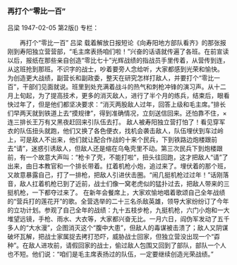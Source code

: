 ### 再打个“零比一百”
吕梁
1947-02-05
第2版()
专栏：

　　再打个“零比一百”
    吕梁
    载着解放日报短论《向寿阳地方部队看齐》的那张报刚到寿阳独立营营部，“毛主席表扬咱们啦！”兴奋的话语就传遍了各班。在前宣读以后，报纸在那些亲自创造“零比七十”光辉战绩的指战员手里传着，从营传到连，从这班抢到那班。不识字的战士，吵着要旁人念给听，大家都感到光荣和愉快。
    为创造更大战绩，副营长和副政委，整天在研究怎样打敌人，并要打个“零比一百”，干部们见面就说。班里到处充满着战斗的热气和刺枪冲锋的演习声。从十二月上旬起，为了提高技术，更多的消灭敌人，进行了半个月的练兵，结束后，眼看快过年了，但是他们都坚决要求：“消灭两股敌人过年，回答上级和毛主席。”排长们早两天就到铁道上去“摸规律”，得到准确情况，立刻送信回来。还怕靠不住，×连三排长王万有又黑夜赶回来引队伍去打。
    敌人被寿阳独立营打怕了！看见穿军衣的队伍扭头就跑，他们又换了各色便衣，找机会袭击敌人，队伍埋伏到车过岭上，可是敌人不出来，他们就让配合作战的十来个民兵，下到铁路边炮楼跟前去“请”，迷惑引诱敌人，但敌人还是缩在乌龟壳里不动。第三次民兵下到炮楼跟前，有一个故意大声叫：“枪卡了壳，不能打啦”，扭头往回跑，这才把敌人“请”了出来，由日本教官和一个排长带着。扛着机枪小炮，追过来了。埋伏着的那个班，又故意暴露自己，打了一排枪，把敌人引进伏击圈。“闹几挺机枪过过年！”话刚落音，敌人扛着机枪已到了近前，战士们像一窝老虎似的猛扑过去，把敌人带来的三挺机枪，一下都夺过来了。
    在新年会餐席上，大家欢愉地唱着歌颂自己全年战绩的“营兵打的莲花开”的歌。全营选举的二十三名杀敌英雄，领导大家纷纷订了今年的立功计划。参观了自己全年的战绩：九十五枝步枪，九挺机枪，六门小炮和一大堆望远镜，手枪、雨水、大衣等，大家都兴奋无比。一月六日，阎伪军发动了五千多人的“大水漫”，企图消灭这个“腹中大患”，但敌人的毒谋被击溃了；敌人又阴谋破坏瓦解，把战士家属捉去拷打恐吓，威胁战士回家，但独立营没出现一个“孬种”。在敌人进攻前，请假回家的战士，偷过敌人包围又回到了部队，部队一个人也不短。他们说：“咱们是毛主席表扬过的队伍，一定要继续创造光荣战绩。”

